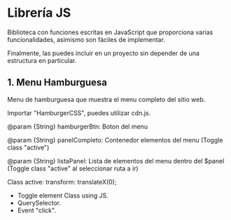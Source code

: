 # Librería JS

Biblioteca con funciones escritas en JavaScript que proporciona varias funcionalidades, asimismo son fáciles de implementar.

Finalmente, las puedes incluir en un proyecto sin depender de una estructura en particular.

## 1. Menu Hamburguesa 

Menu de hamburguesa que muestra el menu completo del sitio web.

Importar "HamburgerCSS", puedes utilizar cdn.js.

@param {String} hamburgerBtn: Boton del menu

@param {String} panelCompleto: Contenedor elementos del menu (Toggle class "active")

@param {String} listaPanel: Lista de elementos del menu dentro del $panel (Toggle class "active" al seleccionar ruta a ir)

Class active: transform: translateX(0);

- Toggle element Class using JS.
- QuerySelector.
- Event "click".

